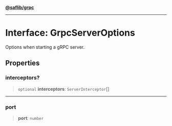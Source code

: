 [**@saflib/grpc**](../../../index.md)

***

# Interface: GrpcServerOptions

Options when starting a gRPC server.

## Properties

### interceptors?

> `optional` **interceptors**: `ServerInterceptor`[]

***

### port

> **port**: `number`
